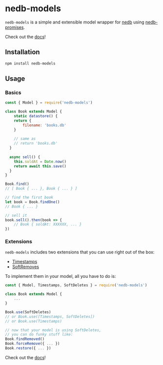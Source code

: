# nedb-models
`nedb-models` is a simple and extensible model wrapper for [nedb](https://www.npmjs.com/package/nedb) using [nedb-promises](https://www.npmjs.com/package/nedb-promises).

Check out the [docs](https://github.com/bajankristof/nedb-models/blob/master/docs.md)!

## Installation
```bash
npm install nedb-models
```

## Usage
### Basics
```js
const { Model } = require('nedb-models')

class Book extends Model {
	static datastore() {
  	return {
    	filename: 'books.db'
    }
        
    // same as
    // return 'books.db'
  }
    
  async sell() {
    this.soldAt = Date.now()
    return await this.save()
  }
}

Book.find()
// [ Book { ... }, Book { ... } ]

// find the first book
let book = Book.findOne()
// Book { ... }

// sell it
book.sell().then(book => {
	// Book { soldAt: XXXXXX, ... }
})
```

### Extensions
`nedb-models` includes two extensions that you can use right out of the box:
- [Timestamps](https://github.com/bajankristof/nedb-models/blob/master/docs.md#Timestamps)
- [SoftRemoves](https://github.com/bajankristof/nedb-models/blob/master/docs.md#SoftRemoves)

To implement them in your model, all you have to do is:
```js
const { Model, Timestamps, SoftDeletes } = require('nedb-models')

class Book extends Model {
	...
}

Book.use(SoftDeletes)
// or Book.use([Timestamps, SoftDeletes])
// or Book.use(Timestamps)

// now that your model is using SoftDeletes, 
// you can do funky stuff like:
Book.findRemoved()
Book.forceRemove({ ... })
Book.restore({ ... })
```

Check out the [docs](https://github.com/bajankristof/nedb-models/blob/master/docs.md)!